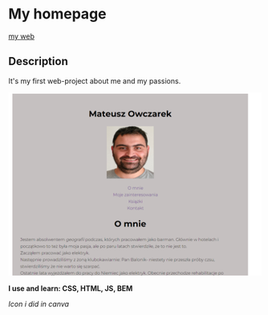 # My homepage
[my web](https://mateuszowczarek28.github.io/homepage/)
## Description
It's my first web-project about me and my passions.

![view web](https://github.com/MateuszOwczarek28/homepage/blob/main/picture/scan.png)

**I use and learn: CSS, HTML, JS, BEM**

*Icon i did in canva*

